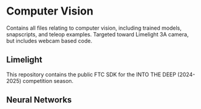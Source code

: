 # Computer Vision
Contains all files relating to computer vision, including trained models, snapscripts, and teleop examples. Targeted toward Limelight 3A camera, but includes webcam based code.
## Limelight

This repository contains the public FTC SDK for the INTO THE DEEP (2024-2025) competition season.

## Neural Networks

